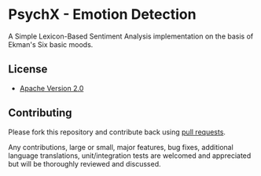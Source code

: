 # PsychX - Emotion Detection

A Simple Lexicon-Based Sentiment Analysis implementation on the basis of Ekman's Six basic moods.


## License

* [Apache Version 2.0](http://www.apache.org/licenses/LICENSE-2.0.html)

## Contributing

Please fork this repository and contribute back using
[pull requests](https://github.com/sohaibrabbani/EkmansSentimentAnalysis/pulls).

Any contributions, large or small, major features, bug fixes, additional
language translations, unit/integration tests are welcomed and appreciated
but will be thoroughly reviewed and discussed.
